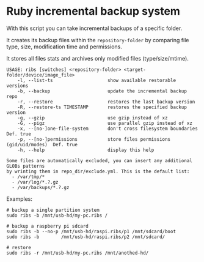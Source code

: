 # Ruby incremental backup system

With this script you can take incremental backups of a specific folder.

It creates its backup files within the `repository-folder` by comparing
file type, size, modification time and permissions.

It stores all files stats and archives only modified files (type/size/mtime).

~~~
USAGE: ribs [switches] <repository-folder> <target-folder/device/image_file>
    -l, --list-ts                    show available restorable versions
    -b, --backup                     update the incremental backup repo
    -r, --restore                    restores the last backup version
    -R, --restore-ts TIMESTAMP       restores the specified backup version
    -g, --gzip                       use gzip instead of xz
    -G, --pigz                       use parallel gzip instead of xz
    -x, --[no-]one-file-system       don't cross filesystem boundaries        Def. true
    -p, --[no-]permissions           store files permissions (gid/uid/modes)  Def. true
    -h, --help                       display this help

Some files are automatically excluded, you can insert any additional GLOBs patterns
by wrinting them in repo_dir/exclude.yml. This is the default list:
  - /var/tmp/*
  - /var/log/*.?.gz
  - /var/backups/*.?.gz
~~~

Examples:

~~~shell
# backup a single partition system
sudo ribs -b /mnt/usb-hd/my-pc.ribs /

# backup a raspberry pi sdcard
sudo ribs -b --no-p /mnt/usb-hd/raspi.ribs/p1 /mnt/sdcard/boot
sudo ribs -b        /mnt/usb-hd/raspi.ribs/p2 /mnt/sdcard/

# restore
sudo ribs -r /mnt/usb-hd/my-pc.ribs /mnt/anothed-hd/
~~~
